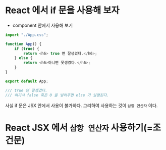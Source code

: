 # React 에서 if 문을 사용해 보자
- component 안에서 사용해 보기
```JavaScript
import "./App.css";

function App() {
    if (true) {
        return <h6> true 면 잘생겼다.</h6>;
    } else {
        return <h6>아니면 못생겼다.</h6>;
    }
}

export default App;

/// true 면 잘생겼다. 
/// 여기서 false 혹은 0 을 넣어주면 else 가 실행된다.
```
사실 if 문은 JSX 안에서 사용이 불가하다. 그리하여 사용하는 것이 `삼항 연산자` 이다.

# React JSX 에서 `삼항 연산자` 사용하기(=조건문)
